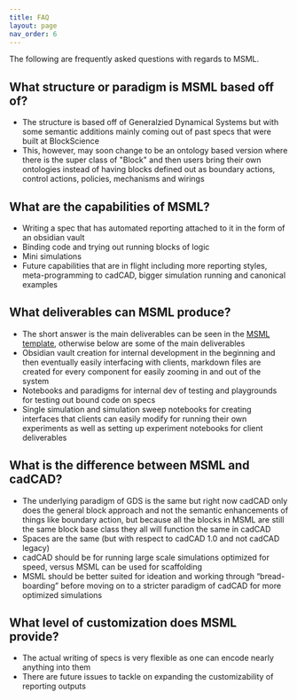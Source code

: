 ```yaml
---
title: FAQ
layout: page
nav_order: 6
---
```


The following are frequently asked questions with regards to MSML.

## What structure or paradigm is MSML based off of?

- The structure is based off of Generalzied Dynamical Systems but with some semantic additions mainly coming out of past specs that were built at BlockScience
- This, however, may soon change to be an ontology based version where there is the super class of "Block" and then users bring their own ontologies instead of having blocks defined out as boundary actions, control actions, policies, mechanisms and wirings

## What are the capabilities of MSML?

- Writing a spec that has automated reporting attached to it in the form of an obsidian vault
- Binding code and trying out running blocks of logic
- Mini simulations
- Future capabilities that are in flight including more reporting styles, meta-programming to cadCAD, bigger simulation running and canonical examples

## What deliverables can MSML produce?

- The short answer is the main deliverables can be seen in the [MSML template](https://github.com/BlockScience/MSML-Template), otherwise below are some of the main deliverables
- Obsidian vault creation for internal development in the beginning and then eventually easily interfacing with clients, markdown files are created for every component for easily zooming in and out of the system
- Notebooks and paradigms for internal dev of testing and playgrounds for testing out bound code on specs
- Single simulation and simulation sweep notebooks for creating interfaces that clients can easily modify for running their own experiments as well as setting up experiment notebooks for client deliverables

## What is the difference between MSML and cadCAD?

- The underlying paradigm of GDS is the same but right now cadCAD only does the general block approach and not the semantic enhancements of things like boundary action, but because all the blocks in MSML are still the same block base class they all will function the same in cadCAD
- Spaces are the same (but with respect to cadCAD 1.0 and not cadCAD legacy)
- cadCAD should be for running large scale simulations optimized for speed, versus MSML can be used for scaffolding
- MSML should be better suited for ideation and working through “bread-boarding” before moving on to a stricter paradigm of cadCAD for more optimized simulations


## What level of customization does MSML provide?

- The actual writing of specs is very flexible as one can encode nearly anything into them
- There are future issues to tackle on expanding the customizability of reporting outputs
